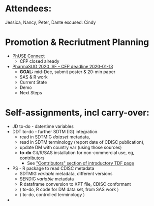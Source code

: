 # Attendees:
Jessica, Nancy, Peter, Dante
excused:
Cindy

# Promotion & Recriutment Planning
  * [PhUSE Connect](https://www.phuse.eu/us-connect20)
    * CFP closed already
  * [PharmaSUG 2020, SF - CFP deadline 2020-01-13](https://www.pharmasug.org/us/2020/cfp.html)
    * **GOAL:** mid-Dec, submit poster & 20-min paper
    * SAS & R work
    * Current State
    * Demo
    * Next Steps

# Self-assignments, incl carry-over:

  * JD to-do - date/time variables
  * DDT to-do - further SDTM (IG) integration
    * read in SDTMIG *dataset* metadata, 
    * read in SDTM terminology (report date of CDISC publication), 
    * update DM with country var (using those sources)
    * **to-do** Git/R/SAS installation for non-commercial use, eg, contributors
      * See ["Contributors" section of introductory TDF page](../blob/master/README.md#Contributing)
  * PS - R package to read CDISC metadata
    * SDTMIG *variable* metadata, different versions
    * SENDIG *variable* metadata
    * R dataframe conversion to XPT file, CDISC conformant
    * ( to-do, R code for DM data set, from SAS work )
    * ( to-do, controlled terminology )
  * 
